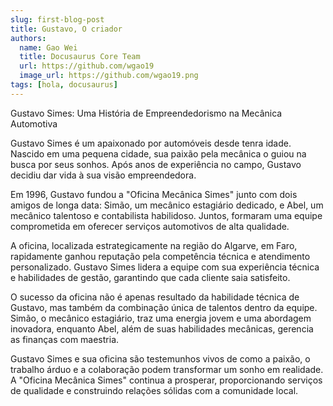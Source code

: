 ```yaml
---
slug: first-blog-post
title: Gustavo, O criador
authors:
  name: Gao Wei
  title: Docusaurus Core Team
  url: https://github.com/wgao19
  image_url: https://github.com/wgao19.png
tags: [hola, docusaurus]
---
```


Gustavo Simes: Uma História de Empreendedorismo na Mecânica Automotiva

Gustavo Simes é um apaixonado por automóveis desde tenra idade. Nascido em uma pequena cidade, sua paixão pela mecânica o guiou na busca por seus sonhos. Após anos de experiência no campo, Gustavo decidiu dar vida à sua visão empreendedora.

Em 1996, Gustavo fundou a "Oficina Mecânica Simes" junto com dois amigos de longa data: Simão, um mecânico estagiário dedicado, e Abel, um mecânico talentoso e contabilista habilidoso. Juntos, formaram uma equipe comprometida em oferecer serviços automotivos de alta qualidade.

A oficina, localizada estrategicamente na região do Algarve, em Faro, rapidamente ganhou reputação pela competência técnica e atendimento personalizado. Gustavo Simes lidera a equipe com sua experiência técnica e habilidades de gestão, garantindo que cada cliente saia satisfeito.

O sucesso da oficina não é apenas resultado da habilidade técnica de Gustavo, mas também da combinação única de talentos dentro da equipe. Simão, o mecânico estagiário, traz uma energia jovem e uma abordagem inovadora, enquanto Abel, além de suas habilidades mecânicas, gerencia as finanças com maestria.

Gustavo Simes e sua oficina são testemunhos vivos de como a paixão, o trabalho árduo e a colaboração podem transformar um sonho em realidade. A "Oficina Mecânica Simes" continua a prosperar, proporcionando serviços de qualidade e construindo relações sólidas com a comunidade local.
